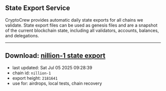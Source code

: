 ## State Export Service
CryptoCrew provides automatic daily state exports for all chains we validate. State export files can be used as genesis files and are a snapshot of the current blockchain state, including all validators, accounts, balances, and delegations.

---
**Download: [nillion-1 state export](https://ccv-s3.nbg1.your-objectstorage.com/SERVICE/nillion/nillion-1_export_2181641.json)**
---

- last updated: Sat Jul 05 2025 09:28:39
- chain id: `nillion-1`
- export height: `2181641`
- use for: airdrops, local tests, chain recovery
